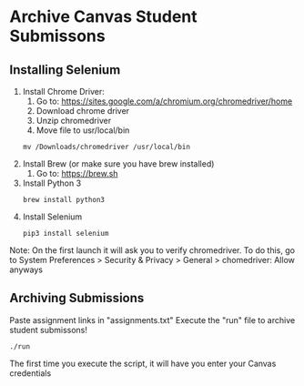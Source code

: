 # Archive Canvas Student Submissons

## Installing Selenium
1. Install Chrome Driver:
	1. Go to: https://sites.google.com/a/chromium.org/chromedriver/home
	2. Download chrome driver
	3. Unzip chromedriver
	4. Move file to usr/local/bin 
    ```
    mv /Downloads/chromedriver /usr/local/bin
    ```
2. Install Brew (or make sure you have brew installed)
	1. Go to: https://brew.sh
3. Install Python 3 
	```
	brew install python3
	```
4. Install Selenium
	```
	pip3 install selenium
	```

Note: On the first launch it will ask you to verify chromedriver. To do this, go to System Preferences > Security & Privacy > General > chomedriver: Allow anyways

## Archiving Submissions
Paste assignment links in "assignments.txt"
Execute the "run" file to archive student submissons!

	./run 
The first time you execute the script, it will have you enter your Canvas credentials
